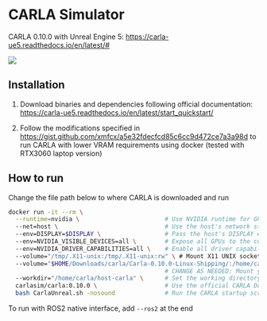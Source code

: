 # CARLA Simulator
CARLA 0.10.0 with Unreal Engine 5: https://carla-ue5.readthedocs.io/en/latest/#

![](../Media/carla_ros.gif)

## Installation
1. Download binaries and dependencies following official documentation: https://carla-ue5.readthedocs.io/en/latest/start_quickstart/

2. Follow the modifications specified in https://gist.github.com/xmfcx/a5e32fdecfcd85c6cc9d472ce7a3a98d to run CARLA with lower VRAM requirements using docker (tested with RTX3060 laptop version)

## How to run
Change the file path below to where CARLA is downloaded and run
```sh
docker run -it --rm \
  --runtime=nvidia \                        # Use NVIDIA runtime for GPU access
  --net=host \                              # Use the host's network stack (helps with networking/performance)
  --env=DISPLAY=$DISPLAY \                  # Pass the host's DISPLAY environment variable (for GUI forwarding)
  --env=NVIDIA_VISIBLE_DEVICES=all \        # Expose all GPUs to the container
  --env=NVIDIA_DRIVER_CAPABILITIES=all \    # Enable all driver capabilities (graphics, compute, etc.)
  --volume="/tmp/.X11-unix:/tmp/.X11-unix:rw" \ # Mount X11 UNIX socket to enable GUI apps to display
  --volume="$HOME/Downloads/carla/Carla-0.10.0-Linux-Shipping/:/home/carla/host-carla" \ 
                                            # CHANGE AS NEEDED: Mount your local CARLA folder into the container
  --workdir="/home/carla/host-carla" \      # Set the working directory to the mounted CARLA folder
  carlasim/carla:0.10.0 \                   # Use the official CARLA Docker image, version 0.10.0
  bash CarlaUnreal.sh -nosound              # Run the CARLA startup script with -nosound flag
```
To run with ROS2 native interface, add `--ros2` at the end